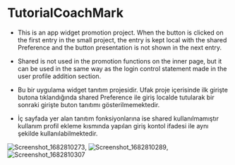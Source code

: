 # TutorialCoachMark


- This is an app widget promotion project. When the button is clicked on the first entry in the small project, the entry is kept local with the shared Preference and the button presentation is not shown in the next entry.
- Shared is not used in the promotion functions on the inner page, but it can be used in the same way as the login control statement made in the user profile addition section.

- Bu bir uygulama widget tanıtım projesidir. Ufak proje içerisinde ilk girişte butona tıklandığında shared Preference ile giriş localde tutularak bir sonraki girişte buton tanıtımı gösterilmemektedir.
- İç sayfada yer alan tanıtım fonksiyonlarına ise shared kullanılmamıştır kullanım profil ekleme kısmında yapılan giriş kontol ifadesi ile aynı şekilde kullanılabilmektedir.


![Screenshot_1682810273](https://user-images.githubusercontent.com/100489350/235327892-5f7f3321-e240-4989-996b-b88132356899.png),
![Screenshot_1682810289](https://user-images.githubusercontent.com/100489350/235327895-f32ebd16-2591-47ce-93d0-a299933be732.png),
![Screenshot_1682810307](https://user-images.githubusercontent.com/100489350/235327896-74d3d617-a5c2-4f55-997c-467432f1bc75.png)
